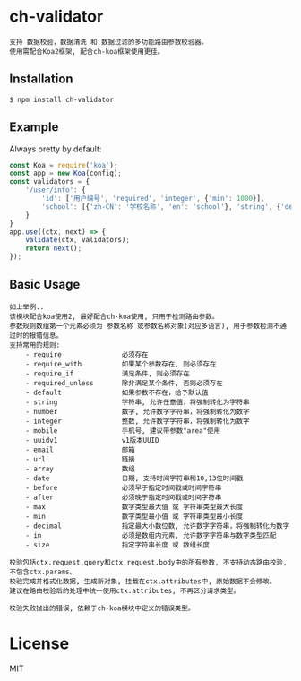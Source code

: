 
# ch-validator
    支持 数据校验，数据清洗 和 数据过滤的多功能路由参数校验器。
    使用需配合Koa2框架, 配合ch-koa框架使用更佳。

## Installation

```
$ npm install ch-validator
```


## Example

  Always pretty by default:

```js
const Koa = require('koa');
const app = new Koa(config);
const validators = {
    '/user/info': {
        'id': ['用户编号', 'required', 'integer', {'min': 1000}],
        'school': [{'zh-CN': '学校名称', 'en': 'school'}, 'string', {'default': '杭州市学军中学'}]
    }
}
app.use((ctx, next) => {
    validate(ctx, validators);
    return next();
});
```

## Basic Usage
    如上举例..
    该模块配合koa使用2, 最好配合ch-koa使用, 只用于检测路由参数。
    参数规则数组第一个元素必须为 参数名称 或参数名称对象(对应多语言), 用于参数检测不通过时的报错信息。
    支持常用的规则:
        - require               必须存在
        - require_with          如果某个参数存在, 则必须存在
        - require_if            满足条件, 则必须存在
        - required_unless       除非满足某个条件, 否则必须存在
        - default               如果参数不存在，给予默认值
        - string                字符串, 允许任意值，将强制转化为字符串
        - number                数字, 允许数字字符串，将强制转化为数字
        - integer               整数, 允许数字字符串，将强制转化为数字
        - mobile                手机号, 建议带参数"area"使用
        - uuidv1                v1版本UUID
        - email                 邮箱
        - url                   链接
        - array                 数组
        - date                  日期, 支持时间字符串和10,13位时间戳
        - before                必须早于指定时间戳或时间字符串
        - after                 必须晚于指定时间戳或时间字符串
        - max                   数字类型最大值 或 字符串类型最大长度
        - min                   数字类型最小值 或 字符串类型最小长度
        - decimal               指定最大小数位数, 允许数字字符串，将强制转化为数字
        - in                    必须是数组内元素, 允许数字字符串与数字类型匹配
        - size                  指定字符串长度 或 数组长度

    校验包括ctx.request.query和ctx.request.body中的所有参数, 不支持动态路由校验, 不包含ctx.params。
    校验完成并格式化数据, 生成新对象, 挂载在ctx.attributes中, 原始数据不会修改。
    建议在路由校验后的处理中统一使用ctx.attributes, 不再区分请求类型。

    校验失败抛出的错误, 依赖于ch-koa模块中定义的错误类型。

# License

  MIT
